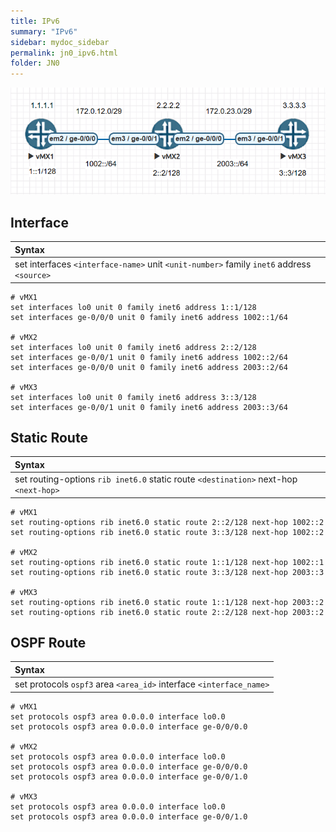 ```yaml
---
title: IPv6
summary: "IPv6"
sidebar: mydoc_sidebar
permalink: jn0_ipv6.html
folder: JN0
---
```


![](img/4.png)

## Interface

| Syntax |
|:---|
| set interfaces `<interface-name>` unit `<unit-number>` family `inet6` address `<source>` |

```
# vMX1
set interfaces lo0 unit 0 family inet6 address 1::1/128
set interfaces ge-0/0/0 unit 0 family inet6 address 1002::1/64

# vMX2
set interfaces lo0 unit 0 family inet6 address 2::2/128
set interfaces ge-0/0/1 unit 0 family inet6 address 1002::2/64
set interfaces ge-0/0/0 unit 0 family inet6 address 2003::2/64

# vMX3
set interfaces lo0 unit 0 family inet6 address 3::3/128
set interfaces ge-0/0/1 unit 0 family inet6 address 2003::3/64
```

## Static Route

| Syntax |
|:---|
| set routing-options `rib inet6.0` static route `<destination>` next-hop `<next-hop>` |

```
# vMX1
set routing-options rib inet6.0 static route 2::2/128 next-hop 1002::2
set routing-options rib inet6.0 static route 3::3/128 next-hop 1002::2

# vMX2
set routing-options rib inet6.0 static route 1::1/128 next-hop 1002::1
set routing-options rib inet6.0 static route 3::3/128 next-hop 2003::3

# vMX3
set routing-options rib inet6.0 static route 1::1/128 next-hop 2003::2
set routing-options rib inet6.0 static route 2::2/128 next-hop 2003::2
```

## OSPF Route

| Syntax |
|:---|
| set protocols `ospf3` area `<area_id>` interface `<interface_name>` |

```
# vMX1
set protocols ospf3 area 0.0.0.0 interface lo0.0
set protocols ospf3 area 0.0.0.0 interface ge-0/0/0.0

# vMX2
set protocols ospf3 area 0.0.0.0 interface lo0.0
set protocols ospf3 area 0.0.0.0 interface ge-0/0/0.0
set protocols ospf3 area 0.0.0.0 interface ge-0/0/1.0

# vMX3
set protocols ospf3 area 0.0.0.0 interface lo0.0
set protocols ospf3 area 0.0.0.0 interface ge-0/0/1.0
```